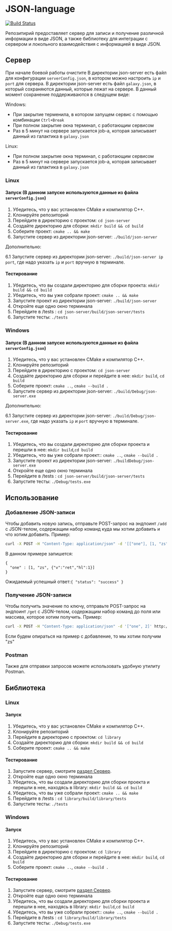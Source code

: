 # JSON-language

<a href="https://github.com/MikePuzanov/JSON-language/actions/workflows/cmake.yml"><img src="https://github.com/MikePuzanov/JSON-language/actions/workflows/cmake.yml/badge.svg?branch=master" alt="Build Status"></a>

Репозитирий предоставляет сервер для записи и получение различной информации в виде JSON, а также библиотеку для интеграции с сервером и локольного взаимодействия с информацией в виде JSON.

## Cервер
При начале боевой работы очистите 
В директории json-server есть файл для конфигурации `serverConfig.json`, в котором можно настроить `ip` и `port` для сервера.
В директории json-server есть файл `galaxy.json`, в который сохраняются данный, которые лежат на сервере. В данный момент сохранение поддерживаются в следущем виде:

Windows:
- При закрытие терменила, в котором запущем сервис с помощью комбинации `Ctrl+Break`
- При полном закрытие окна терминал, с работающим сервисом
- Раз в 5 минут на сервере запускается job-a, которая записывает данный из галактика в `galaxy.json`

Linux:
- При полном закрытие окна терминал, с работающим сервисом
- Раз в 5 минут на сервере запускается job-a, которая записывает данный из галактика в `galaxy.json`

### Linux

#### Запуск (В данном запуске используются данные из файла `serverConfig.json`) 

1. Убедитесь, что у вас установлен CMake и компилятор C++.
2. Клонируйте репозиторий
3. Перейдите в директорию с проектом: `cd json-server`
4. Создайте директорию для сборки: `mkdir build && cd build`
5. Соберите проект: `cmake .. && make`
6. Запустите сервер из директории json-server: `./build/json-server`
   
Дополнительно:

6.1 Запустите сервер из директории json-server: `./build/json-server ip port`, где надо указать `ip` и `port` вручную в терминале.

#### Тестирование

1. Убедитесь, что вы создали директорию для сборки проекта: `mkdir build && cd build`
2. Убедитесь, что вы уже собрали проект: `cmake .. && make`
3. Запустите проект  из директории json-server: `./build/json-server`
4. Откройте еще одно окно терминала
5. Перейдите в /tests : `cd json-server/build/json-server/tests`
6. Запустите тесты: `./tests`

### Windows

#### Запуск (В данном запуске используются данные из файла `serverConfig.json`)

1. Убедитесь, что у вас установлен CMake и компилятор C++.
2. Клонируйте репозиторий
3. Перейдите в директорию с проектом: `cd json-server`
4. Создайте директорию для сборки и перейдите в нее: `mkdir build`, `cd build`
5. Соберите проект: `cmake ..`, `cmake --build .`
6. Запустите сервер из директории json-server: `./build/Debug/json-server.exe`

Дополнительно:

6.1 Запустите сервер из директории json-server: `./build/Debug/json-server.exe`, где надо указать `ip` и `port` вручную в терминале.

#### Тестирование

1. Убедитесь, что вы создали директорию для сборки проекта  и перешли в нее: `mkdir build`,`cd build`
2. Убедитесь, что вы уже собрали проект:: `cmake ..`, `cmake --build .`
3. Запустите проект из директории json-server: `./buildDebug/json-server.exe`
4. Откройте еще одно окно терминала
5. Перейдите в /tests : `cd json-server/build/json-server/tests`
6. Запустите тесты: `./Debug/tests.exe`

## Использование

### Добавление JSON-записи

Чтобы добавить новую запись, отправьте POST-запрос на эндпоинт `/add` с JSON-телом, содержащим набор команд куда мы хотим добавить и что хотим добавить. Пример:

```bash
curl -X POST -H "Content-Type: application/json" -d '[["one"], [1, "zs", {"v":"ret","hl":1}]]' http://your-server-address/add
```
В данном примере запишется:
```
{
  "one" : [1, "zs", {"v":"ret","hl":1}]
}
```

Ожидаемый успешный ответ:`{ "status": "success" }`

### Получение JSON-записи

Чтобы получить значение по ключу, отправьте POST-запрос на эндпоинт `/get` с JSON-телом, содержащим набор команд до поля или массива, которое хотим получить. Пример:

```bash
curl -X POST -H "Content-Type: application/json" -d '["one", 2]' http://your-server-address/get
```
Если будем опираться на пример с добавление, то мы хотим получим "zs"

### Postman
Также для отправки запросов можете использовать удобную утилиту Postman.

## Библиотека
### Linux

#### Запуск

1. Убедитесь, что у вас установлен CMake и компилятор C++.
2. Клонируйте репозиторий
3. Перейдите в директорию с проектом: `cd library`
4. Создайте директорию для сборки: `mkdir build && cd build`
5. Соберите проект: `cmake .. && make`

#### Тестирование

1. Запустите cервер, смотрите [раздел Сервер](https://github.com/MikePuzanov/JSON-language?tab=readme-ov-file#запуск-в-данном-запуске-используются-данные-из-файла-serverconfigjson).
2. Откройте еще одно окно терминала
3. Убедитесь, что вы создали директорию для сборки проекта и перешли в нее, находясь в library: `mkdir build && cd build`
4. Убедитесь, что вы уже собрали проект: `cmake .. && make`
5. Перейдите в /tests : `cd library/build/library/tests`
6. Запустите тесты: `./tests`

### Windows

#### Запуск

1. Убедитесь, что у вас установлен CMake и компилятор C++. 
2. Клонируйте репозиторий
3. Перейдите в директорию с проектом: `cd library`
4. Создайте директорию для сборки и перейдите в нее: `mkdir build`, `cd build`
5. Соберите проект: `cmake ..`, `cmake --build .`

#### Тестирование

1. Запустите cервер, смотрите [раздел Сервер](https://github.com/MikePuzanov/JSON-language?tab=readme-ov-file#запуск-в-данном-запуске-используются-данные-из-файла-serverconfigjson-1).
2. Откройте еще одно окно терминала
3. Убедитесь, что вы создали директорию для сборки проекта и перешли в нее, находясь в library: `mkdir build`,`cd build`
4. Убедитесь, что вы уже собрали проект:: `cmake ..`, `cmake --build .`
5. Перейдите в /tests : `cd library/build/library/tests`
6. Запустите тесты: `./Debug/tests.exe`
